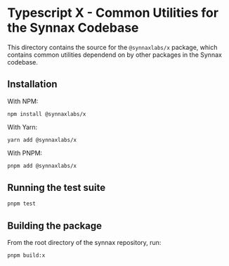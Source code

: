 # Typescript X - Common Utilities for the Synnax Codebase

This directory contains the source for the `@synnaxlabs/x` package, which contains 
common utilities dependend on by other packages in the Synnax codebase.

## Installation

With NPM:

```
npm install @synnaxlabs/x
```

With Yarn:

```
yarn add @synnaxlabs/x
```

With PNPM:

```bash
pnpm add @synnaxlabs/x
```

## Running the test suite

```bash
pnpm test
```

## Building the package

From the root directory of the synnax repository, run:

```bash
pnpm build:x
```






